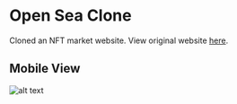 # Open Sea Clone
Cloned an NFT market website. View original website [here](https://opensea.io/).

## Mobile View
![alt text](https://github.com/Mathews41/KryptoKitty/raw/main/readMeImg/kitty-img.png "Mobile View")

